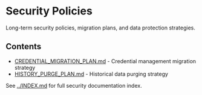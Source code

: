 # Security Policies

Long-term security policies, migration plans, and data protection strategies.

## Contents

- [CREDENTIAL_MIGRATION_PLAN.md](CREDENTIAL_MIGRATION_PLAN.md) - Credential management migration strategy
- [HISTORY_PURGE_PLAN.md](HISTORY_PURGE_PLAN.md) - Historical data purging strategy

See [../INDEX.md](../INDEX.md) for full security documentation index.
